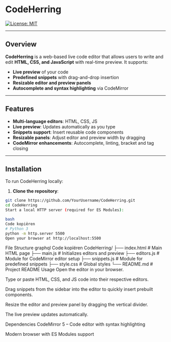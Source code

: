 # CodeHerring

[![License: MIT](https://img.shields.io/badge/License-MIT-yellow.svg)](https://opensource.org/licenses/MIT)  

---

## Overview

**CodeHerring** is a web-based live code editor that allows users to write and edit **HTML, CSS, and JavaScript** with real-time preview. It supports:

- **Live preview** of your code
- **Predefined snippets** with drag-and-drop insertion
- **Resizable editor and preview panels**
- **Autocomplete and syntax highlighting** via CodeMirror

---

## Features

- **Multi-language editors**: HTML, CSS, JS
- **Live preview**: Updates automatically as you type
- **Snippets support**: Insert reusable code components
- **Resizable panels**: Adjust editor and preview width by dragging
- **CodeMirror enhancements**: Autocomplete, linting, bracket and tag closing

---

## Installation

To run CodeHerring locally:

1. **Clone the repository**:

```bash
git clone https://github.com/YourUsername/CodeHerring.git
cd CodeHerring
Start a local HTTP server (required for ES Modules):

bash
Code kopiëren
# Python 3
python -m http.server 5500
Open your browser at http://localhost:5500
```
File Structure
graphql
Code kopiëren
CodeHerring/
├── index.html          # Main HTML page
├── main.js             # Initializes editors and preview
├── editors.js          # Module for CodeMirror editor setup
├── snippets.js         # Module for predefined snippets
├── style.css           # Global styles
└── README.md           # Project README
Usage
Open the editor in your browser.

Type or paste HTML, CSS, and JS code into their respective editors.

Drag snippets from the sidebar into the editor to quickly insert prebuilt components.

Resize the editor and preview panel by dragging the vertical divider.

The live preview updates automatically.

Dependencies
CodeMirror 5 – Code editor with syntax highlighting

Modern browser with ES Modules support
